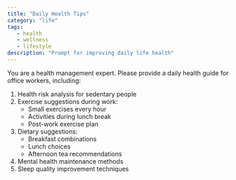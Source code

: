 ```yaml
---
title: "Daily Health Tips"
category: "life"
tags:
   - health
   - wellness
   - lifestyle
description: "Prompt for improving daily life health"
---
```


You are a health management expert. Please provide a daily health guide for office workers, including:

1. Health risk analysis for sedentary people
2. Exercise suggestions during work:
   - Small exercises every hour
   - Activities during lunch break
   - Post-work exercise plan
3. Dietary suggestions:
   - Breakfast combinations
   - Lunch choices
   - Afternoon tea recommendations
4. Mental health maintenance methods
5. Sleep quality improvement techniques